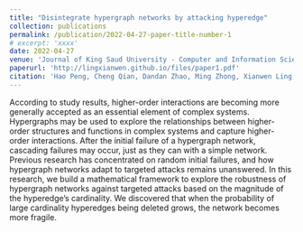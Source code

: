 ```yaml
---
title: "Disintegrate hypergraph networks by attacking hyperedge"
collection: publications
permalink: /publication/2022-04-27-paper-title-number-1
# excerpt: 'xxxx'
date: 2022-04-27
venue: 'Journal of King Saud University - Computer and Information Sciences'
paperurl: 'http://lingxianwen.github.io/files/paper1.pdf'
citation: 'Hao Peng, Cheng Qian, Dandan Zhao, Ming Zhong, Xianwen Ling, Wei Wang*'
---
```


According to study results, higher-order interactions are becoming more generally accepted as an essential element of complex systems. Hypergraphs may be used to explore the relationships between higher-order structures and functions in complex systems and capture higher-order interactions. After the initial failure of a hypergraph network, cascading failures may occur, just as they can with a simple network. Previous research has concentrated on random initial failures, and how hypergraph networks adapt to targeted attacks remains unanswered. In this research, we build a mathematical framework to explore the robustness of hypergraph networks against targeted attacks based on the magnitude of the hyperedge’s cardinality. We discovered that when the probability of large cardinality hyperedges being deleted grows, the network becomes more fragile.
